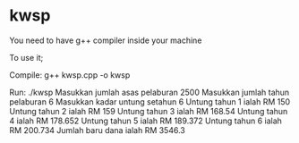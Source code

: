 # kwsp

You need to have g++ compiler inside your machine

To use it;

Compile:
g++ kwsp.cpp -o kwsp

Run:
./kwsp 
Masukkan jumlah asas pelaburan
2500
Masukkan jumlah tahun pelaburan
6
Masukkan kadar untung setahun
6
Untung tahun 1 ialah RM 150
Untung tahun 2 ialah RM 159
Untung tahun 3 ialah RM 168.54
Untung tahun 4 ialah RM 178.652
Untung tahun 5 ialah RM 189.372
Untung tahun 6 ialah RM 200.734
Jumlah baru dana ialah RM 3546.3
